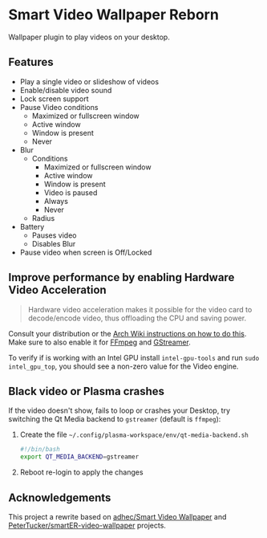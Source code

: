 # Smart Video Wallpaper Reborn

Wallpaper plugin to play videos on your desktop.

## Features

- Play a single video or slideshow of videos
- Enable/disable video sound
- Lock screen support
- Pause Video conditions
  - Maximized or fullscreen window
  - Active window
  - Window is present
  - Never
- Blur
  - Conditions
    - Maximized or fullscreen window
    - Active window
    - Window is present
    - Video is paused
    - Always
    - Never
  - Radius
- Battery
  - Pauses video
  - Disables Blur
- Pause video when screen is Off/Locked

## Improve performance by enabling Hardware Video Acceleration

> Hardware video acceleration makes it possible for the video card to decode/encode video, thus offloading the CPU and saving power.

Consult your distribution or the [Arch Wiki instructions on how to do this](https://wiki.archlinux.org/title/Hardware_video_acceleration).
Make sure to also enable it for [FFmpeg](https://wiki.archlinux.org/title/FFmpeg#Hardware_video_acceleration) and [GStreamer](https://wiki.archlinux.org/title/GStreamer#Hardware_video_acceleration).

To verify if is working with an Intel GPU install `intel-gpu-tools` and run `sudo intel_gpu_top`, you should see a non-zero value for the Video engine.

## Black video or Plasma crashes

If the video doesn't show, fails to loop or crashes your Desktop, try switching the Qt Media backend to `gstreamer` (default is `ffmpeg`):

1. Create the file `~/.config/plasma-workspace/env/qt-media-backend.sh`

    ```sh
    #!/bin/bash
    export QT_MEDIA_BACKEND=gstreamer
    ```

2. Reboot re-login to apply the changes

## Acknowledgements

This project a rewrite based on [adhec/Smart Video Wallpaper](https://github.com/adhec/plasma_tweaks/tree/master/SmartVideoWallpaper) and [PeterTucker/smartER-video-wallpaper](https://github.com/PeterTucker/smartER-video-wallpaper) projects.
